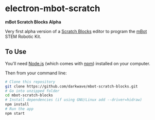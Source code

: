 # electron-mbot-scratch

**mBot Scratch Blocks Alpha**

Very first alpha version of a [Scratch Blocks](https://github.com/LLK/scratch-blocks) editor to program the [mBot](http://learn.makeblock.com/mbot/) STEM Robotic Kit.

## To Use

You'll need [Node.js](https://nodejs.org/en/download/) (which comes with [npm](http://npmjs.com)) installed on your computer.

Then from your command line:

```bash
# Clone this repository
git clone https://github.com/darkwave/mbot-scratch-blocks.git
# Go into unzipped folder
cd mbot-scratch-blocks
# Install dependencies (if using GNU/Linux add --driver=hidraw)
npm install
# Run the app
npm start
```

